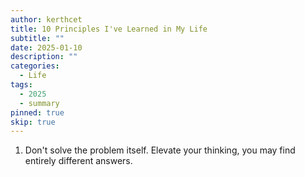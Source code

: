 ```yaml
---
author: kerthcet
title: 10 Principles I've Learned in My Life
subtitle: ""
date: 2025-01-10
description: ""
categories:
  - Life
tags:
  - 2025
  - summary
pinned: true
skip: true
---
```


1. Don't solve the problem itself. Elevate your thinking, you may find entirely different answers.